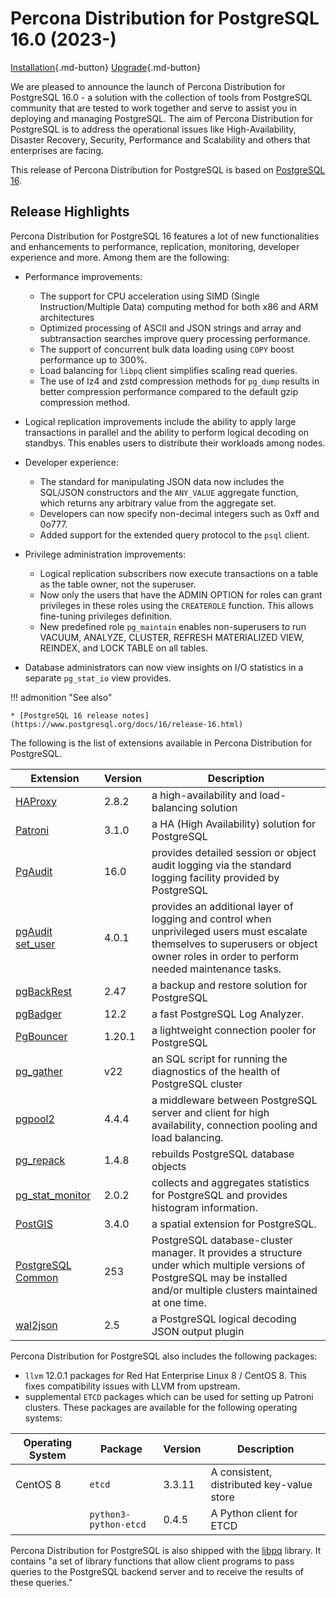 # Percona Distribution for PostgreSQL 16.0 (2023-)

[Installation](installing.md){.md-button}
[Upgrade](major-upgrade.md){.md-button}
 

We are pleased to announce the launch of Percona Distribution for PostgreSQL 16.0 - a solution with the collection of tools from PostgreSQL community that are tested to work together and serve to assist you in deploying and managing PostgreSQL. The aim of Percona Distribution for PostgreSQL is to address the operational issues like High-Availability, Disaster Recovery, Security, Performance and Scalability and others that enterprises are facing.

This release of Percona Distribution for PostgreSQL is based on [PostgreSQL 16](https://www.postgresql.org/docs/16/release-16.html). 

## Release Highlights

Percona Distribution for PostgreSQL 16 features a lot of new functionalities and enhancements to performance, replication, monitoring, developer experience and more. Among them are the following:

* Performance improvements:

    * The support for CPU acceleration using SIMD (Single Instruction/Multiple Data) computing method for both x86 and ARM architectures 
    * Optimized processing of ASCII and JSON strings and array and subtransaction searches improve query processing performance.
    * The support of concurrent bulk data loading using `COPY` boost performance up to 300%.
    * Load balancing for `libpq` client simplifies scaling read queries.
    * The use of lz4 and zstd compression methods for `pg_dump` results in better compression performance compared to the default gzip compression method.

* Logical replication improvements include the ability to apply large transactions in parallel and the ability to perform logical decoding on standbys. This enables users to distribute their workloads among nodes. 
* Developer experience:

    * The standard for manipulating JSON data now includes the SQL/JSON constructors and the `ANY_VALUE` aggregate function, which returns any arbitrary value from the aggregate set. 
    * Developers can now specify non-decimal integers such as 0xff and 0o777.
    * Added support for the extended query protocol to the  `psql` client.


* Privilege administration improvements:

    * Logical replication subscribers now execute transactions on a table as the table owner, not the superuser.
    * Now only the users that have the ADMIN OPTION for roles can grant privileges in these roles using the `CREATEROLE` function. This allows fine-tuning privileges definition.
    * New predefined role `pg_maintain` enables non-superusers to run VACUUM, ANALYZE, CLUSTER, REFRESH MATERIALIZED VIEW, REINDEX, and LOCK TABLE on all tables.

* Database administrators can now view insights on I/O statistics in a separate `pg_stat_io` view provides. 


!!! admonition "See also"

    * [PostgreSQL 16 release notes](https://www.postgresql.org/docs/16/release-16.html)


The following is the list of extensions available in Percona Distribution for PostgreSQL.

| Extension           | Version        | Description                  |
| ------------------- | -------------- | ---------------------------- |
|[HAProxy](http://www.haproxy.org/) | 2.8.2 | a high-availability and load-balancing solution |
| [Patroni](https://patroni.readthedocs.io/en/latest/) | 3.1.0 | a HA (High Availability) solution for PostgreSQL |
| [PgAudit](https://www.pgaudit.org/)             | 16.0   | provides detailed session or object audit logging via the standard logging facility provided by PostgreSQL                |
| [pgAudit set_user](https://github.com/pgaudit/set_user)| 4.0.1 | provides an additional layer of logging and control when unprivileged users must escalate themselves to superusers or object owner roles in order to perform needed maintenance tasks.|
| [pgBackRest](https://pgbackrest.org/)           | 2.47    | a backup and restore solution for PostgreSQL       |
|[pgBadger](https://github.com/darold/pgbadger)   | 12.2     | a fast PostgreSQL Log Analyzer.|
|[PgBouncer](https://www.pgbouncer.org/)          |1.20.1    | a lightweight connection pooler for PostgreSQL|
| [pg_gather](https://github.com/jobinau/pg_gather)| v22     | an SQL script for running the diagnostics of the health of PostgreSQL cluster |
| [pgpool2](https://git.postgresql.org/gitweb/?p=pgpool2.git;a=summary) | 4.4.4 | a middleware between PostgreSQL server and client for high availability, connection pooling and load balancing.|
| [pg_repack](https://github.com/reorg/pg_repack) | 1.4.8   | rebuilds PostgreSQL database objects           |
| [pg_stat_monitor](https://github.com/percona/pg_stat_monitor)|2.0.2 | collects and aggregates statistics for PostgreSQL and provides histogram information.|
| [PostGIS](https://github.com/postgis/postgis) | 3.4.0 | a spatial extension for PostgreSQL.|
| [PostgreSQL Common](https://salsa.debian.org/postgresql/postgresql-common)| 253 | PostgreSQL database-cluster manager. It provides a structure under which multiple versions of PostgreSQL may be installed and/or multiple clusters maintained at one time.|
|[wal2json](https://github.com/eulerto/wal2json)  |2.5       | a PostgreSQL logical decoding JSON output plugin|

Percona Distribution for PostgreSQL also includes the following packages:

* `llvm` 12.0.1 packages for Red Hat Enterprise Linux 8 / CentOS 8. This fixes compatibility issues with LLVM from upstream.
* supplemental `ETCD` packages which can be used for setting up Patroni clusters. These packages are available for the following operating systems:

|  Operating System   | Package              | Version | Description        |
| ------------------- | ---------------------| --------| ------------------ |
| CentOS 8            | `etcd`               | 3.3.11  | A consistent, distributed key-value store|
|                     | `python3-python-etcd`| 0.4.5   | A Python client for ETCD     |


                                                      
Percona Distribution for PostgreSQL is also shipped with the [libpq](https://www.postgresql.org/docs/16/libpq.html) library. It contains "a set of
library functions that allow client programs to pass queries to the PostgreSQL
backend server and to receive the results of these queries." 
